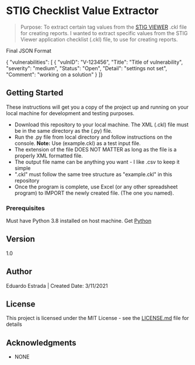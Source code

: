 # STIG Checklist Value Extractor

> Purpose: To extract certain tag values from 
the [STIG VIEWER](https://public.cyber.mil/stigs/srg-stig-tools/) .ckl file for creating reports.
I wanted to extract specific values from the STIG Viewer application checklist (.ckl) file, 
to use for creating reports. 
 
Final JSON Format

{ 
	"vulnerabilities": [
	{ 
		"vulnID": "V-123456", 
		"Title": "Title of vulnerability", 
		"severity": "medium",
		"Status": "Open",
		"Detail": "settings not set",
		"Comment": "working on a solution" 
	}
]}


 
## Getting Started

These instructions will get you a copy of the project up and running on your local machine 
for development and testing purposes.  

- Download this repository to your local machine. The XML (.ckl) file must be in the same directory
as the (.py) file. 
- Run the .py file from local directory and follow instructions 
on the console. **Note:** Use (example.ckl) as a test input file.
- The extension of the file DOES NOT MATTER as long as the file is a properly XML formatted file.
- The output file name can be anything you want - I like .csv to keep it simple
- ".ckl" must follow the same tree structure as "example.ckl" in this repository
- Once the program is complete, use Excel (or any other spreadsheet program) to IMPORT the newly created file. 
(The one you named).

### Prerequisites

Must have Python 3.8 installed on host machine. Get [Python](https://www.python.org/downloads) 

## Version

1.0

## Author

Eduardo Estrada | Created Date: 3/11/2021

## License

This project is licensed under the MIT License - see the [LICENSE.md](https://www.mit.edu/~amini/LICENSE.md) file for details

## Acknowledgments

*  NONE


